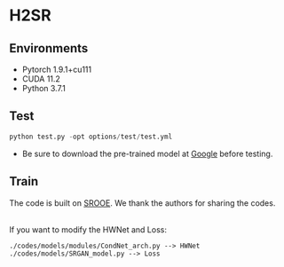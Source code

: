 # H2SR

## **Environments**

- Pytorch 1.9.1+cu111
- CUDA 11.2
- Python 3.7.1

## Test

```python
python test.py -opt options/test/test.yml
```

- Be sure to download the pre-trained model at [Google](https://drive.google.com/drive/folders/1627IdV9W6pdYNpe4SEmtAConFGGzq1W0?usp=drive_link) before testing.

## Train

The code is built on [SROOE](https://github.com/seungho-snu/SROOE). We thank the authors for sharing the codes.

<br />
If you want to modify the HWNet and Loss:

```
./codes/models/modules/CondNet_arch.py --> HWNet
./codes/models/SRGAN_model.py --> Loss
```
